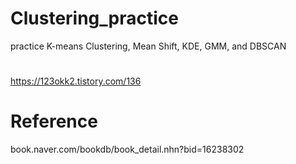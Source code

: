 # Clustering_practice
practice K-means Clustering, Mean Shift, KDE, GMM, and DBSCAN

#
https://123okk2.tistory.com/136

# Reference
book.naver.com/bookdb/book_detail.nhn?bid=16238302
